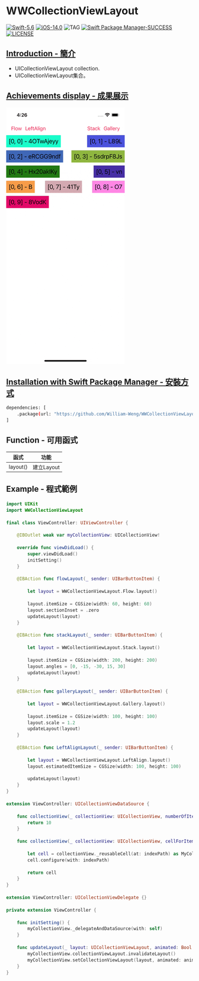 # WWCollectionViewLayout

[![Swift-5.6](https://img.shields.io/badge/Swift-5.6-orange.svg?style=flat)](https://developer.apple.com/swift/) [![iOS-14.0](https://img.shields.io/badge/iOS-14.0-pink.svg?style=flat)](https://developer.apple.com/swift/) ![TAG](https://img.shields.io/github/v/tag/William-Weng/WWCollectionViewLayout) [![Swift Package Manager-SUCCESS](https://img.shields.io/badge/Swift_Package_Manager-SUCCESS-blue.svg?style=flat)](https://developer.apple.com/swift/) [![LICENSE](https://img.shields.io/badge/LICENSE-MIT-yellow.svg?style=flat)](https://developer.apple.com/swift/)

## [Introduction - 簡介](https://swiftpackageindex.com/William-Weng)
- UICollectionViewLayout collection.
- UICollectionViewLayout集合。

## [Achievements display - 成果展示](https://www.hkweb.com.hk/blog/ui設計基礎知識：引導頁對ui設計到底有什麼作用/)
![WWCollectionViewLayout](./Example.gif)

## [Installation with Swift Package Manager - 安裝方式](https://medium.com/彼得潘的-swift-ios-app-開發問題解答集/使用-spm-安裝第三方套件-xcode-11-新功能-2c4ffcf85b4b)

```bash
dependencies: [
    .package(url: "https://github.com/William-Weng/WWCollectionViewLayout.git", .upToNextMajor(from: "1.0.0"))
]
```

## Function - 可用函式

|函式|功能|
|-|-|
|layout()|建立Layout|

## Example - 程式範例
```swift
import UIKit
import WWCollectionViewLayout

final class ViewController: UIViewController {
    
    @IBOutlet weak var myCollectionView: UICollectionView!
    
    override func viewDidLoad() {
        super.viewDidLoad()
        initSetting()
    }
    
    @IBAction func flowLayout(_ sender: UIBarButtonItem) {
        
        let layout = WWCollectionViewLayout.Flow.layout()
        
        layout.itemSize = CGSize(width: 60, height: 60)
        layout.sectionInset = .zero
        updateLayout(layout)
    }
    
    @IBAction func stackLayout(_ sender: UIBarButtonItem) {
        
        let layout = WWCollectionViewLayout.Stack.layout()
        
        layout.itemSize = CGSize(width: 200, height: 200)
        layout.angles = [0, -15, -30, 15, 30]
        updateLayout(layout)
    }
    
    @IBAction func galleryLayout(_ sender: UIBarButtonItem) {
        
        let layout = WWCollectionViewLayout.Gallery.layout()
        
        layout.itemSize = CGSize(width: 100, height: 100)
        layout.scale = 1.2
        updateLayout(layout)
    }
    
    @IBAction func LeftAlignLayout(_ sender: UIBarButtonItem) {
        
        let layout = WWCollectionViewLayout.LeftAlign.layout()
        layout.estimatedItemSize = CGSize(width: 100, height: 100)

        updateLayout(layout)
    }
}

extension ViewController: UICollectionViewDataSource {
    
    func collectionView(_ collectionView: UICollectionView, numberOfItemsInSection section: Int) -> Int {
        return 10
    }
    
    func collectionView(_ collectionView: UICollectionView, cellForItemAt indexPath: IndexPath) -> UICollectionViewCell {
        
        let cell = collectionView._reusableCell(at: indexPath) as MyCollectionViewCell
        cell.configure(with: indexPath)
        
        return cell
    }
}

extension ViewController: UICollectionViewDelegate {}

private extension ViewController {
    
    func initSetting() {
        myCollectionView._delegateAndDataSource(with: self)
    }
    
    func updateLayout(_ layout: UICollectionViewLayout, animated: Bool = true) {
        myCollectionView.collectionViewLayout.invalidateLayout()
        myCollectionView.setCollectionViewLayout(layout, animated: animated)
    }
}
```

